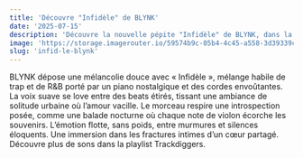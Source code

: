 ```yaml
---
title: 'Découvre "Infidèle" de BLYNK'
date: '2025-07-15'
description: 'Découvre la nouvelle pépite "Infidèle" de BLYNK, dans la catégorie Pop urbaine / R&B'
image: 'https://storage.imagerouter.io/59574b9c-05b4-4c45-a558-3d39339c590f.png'
slug: 'infid-le-blynk'
---
```


BLYNK dépose une mélancolie douce avec « Infidèle », mélange habile de trap et de R&B porté par un piano nostalgique et des cordes envoûtantes. La voix suave se love entre des beats étirés, tissant une ambiance de solitude urbaine où l’amour vacille. Le morceau respire une introspection posée, comme une balade nocturne où chaque note de violon écorche les souvenirs. L’émotion flotte, sans poids, entre murmures et silences éloquents. Une immersion dans les fractures intimes d’un cœur partagé. Découvre plus de sons dans la playlist Trackdiggers.
